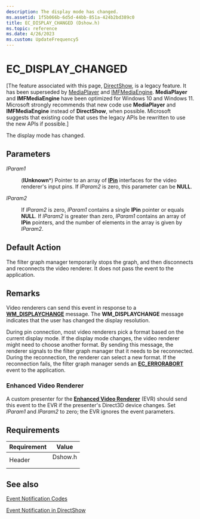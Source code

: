 ```yaml
---
description: The display mode has changed.
ms.assetid: 1f5b066b-6d5d-44bb-851a-424b2bd389c0
title: EC_DISPLAY_CHANGED (Dshow.h)
ms.topic: reference
ms.date: 4/26/2023
ms.custom: UpdateFrequency5
---
```


# EC\_DISPLAY\_CHANGED

\[The feature associated with this page, [DirectShow](/windows/win32/directshow/directshow), is a legacy feature. It has been superseded by [MediaPlayer](/uwp/api/Windows.Media.Playback.MediaPlayer) and [IMFMediaEngine](/windows/win32/api/mfmediaengine/nn-mfmediaengine-imfmediaengine). **MediaPlayer** and **IMFMediaEngine** have been optimized for Windows 10 and Windows 11. Microsoft strongly recommends that new code use **MediaPlayer** and **IMFMediaEngine** instead of **DirectShow**, when possible. Microsoft suggests that existing code that uses the legacy APIs be rewritten to use the new APIs if possible.\]

The display mode has changed.

## Parameters

<dl> <dt>

<span id="lParam1"></span><span id="lparam1"></span><span id="LPARAM1"></span>*lParam1*
</dt> <dd>

(**IUnknown**\*) Pointer to an array of [**IPin**](/windows/desktop/api/Strmif/nn-strmif-ipin) interfaces for the video renderer's input pins. If *lParam2* is zero, this parameter can be **NULL**.

</dd> <dt>

<span id="lParam2"></span><span id="lparam2"></span><span id="LPARAM2"></span>*lParam2*
</dt> <dd>

If *lParam2* is zero, *lParam1* contains a single **IPin** pointer or equals **NULL**. If *lParam2* is greater than zero, *lParam1* contains an array of **IPin** pointers, and the number of elements in the array is given by *lParam2*.

</dd> </dl>

## Default Action

The filter graph manager temporarily stops the graph, and then disconnects and reconnects the video renderer. It does not pass the event to the application.

## Remarks

Video renderers can send this event in response to a [**WM\_DISPLAYCHANGE**](/windows/desktop/gdi/wm-displaychange) message. The **WM\_DISPLAYCHANGE** message indicates that the user has changed the display resolution.

During pin connection, most video renderers pick a format based on the current display mode. If the display mode changes, the video renderer might need to choose another format. By sending this message, the renderer signals to the filter graph manager that it needs to be reconnected. During the reconnection, the renderer can select a new format. If the reconnection fails, the filter graph manager sends an [**EC\_ERRORABORT**](ec-errorabort.md) event to the application.

### Enhanced Video Renderer

A custom presenter for the [**Enhanced Video Renderer**](enhanced-video-renderer-filter.md) (EVR) should send this event to the EVR if the presenter's Direct3D device changes. Set *lParam1* and *lParam2* to zero; the EVR ignores the event parameters.

## Requirements



| Requirement | Value |
|-------------------|------------------------------------------------------------------------------------|
| Header<br/> | <dl> <dt>Dshow.h</dt> </dl> |



## See also

<dl> <dt>

[Event Notification Codes](event-notification-codes.md)
</dt> <dt>

[Event Notification in DirectShow](event-notification-in-directshow.md)
</dt> </dl>

 

